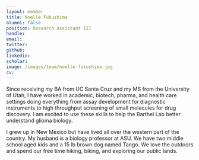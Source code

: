 ```yaml
---
layout: member
title: Noelle Fukushima
alumni: false
position: Research Assistant III
handle:
email: 
twitter: 
github: 
linkedin: 
scholar: 
image: /images/team/noelle-fukushima.jpg
cv:
---
```


Since receiving my BA from UC Santa Cruz and my MS from the University of Utah, I have worked in academic, biotech, pharma, and health care settings doing everything from assay development for diagnostic instruments to high throughput screening of small molecules for drug discovery. I am excited to use these skills to help the Barthel Lab better understand glioma biology.

I grew up in New Mexico but have lived all over the western part of the country.  My husband is a biology professor at ASU.  We have two middle school aged kids and a 15 lb brown dog named Tango.  We love the outdoors and spend our free time hiking, biking, and exploring our public lands.